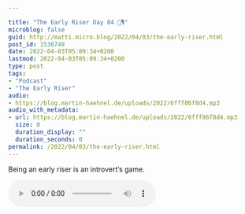 ```yaml
---

title: "The Early Riser Day 84 🌅🎙"
microblog: false
guid: http://matti.micro.blog/2022/04/03/the-early-riser.html
post_id: 1536748
date: 2022-04-03T05:09:34+0200
lastmod: 2022-04-03T05:09:34+0200
type: post
tags:
- "Podcast"
- "The Early Riser"
audio:
- https://blog.martin-haehnel.de/uploads/2022/6fff86f8d4.mp3
audio_with_metadata:
- url: https://blog.martin-haehnel.de/uploads/2022/6fff86f8d4.mp3
  size: 0
  duration_display: ""
  duration_seconds: 0
permalink: /2022/04/03/the-early-riser.html
---
```

Being an early riser is an introvert‘s game.

<audio controls="controls" src="https://blog.martin-haehnel.de/uploads/2022/6fff86f8d4.mp3" preload="metadata" />
